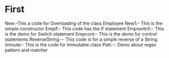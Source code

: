 # First
New:-This a code for Overloading of the class Employee
New1:- This is the simple constructor
Empif:- This code has the If statement
Empswitch:- This is the demo for Switch statement
Empcont:- This is the demo for control statements
ReverseString:-- This code is for a simple reverse of a String
Immute:- This is the code for Immutable class
Patt:-- Demo about regex pattern and matcher
